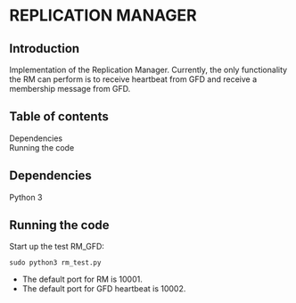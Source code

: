 # REPLICATION MANAGER

## Introduction
Implementation of the Replication Manager. Currently, the only functionality the RM can perform is to receive heartbeat from GFD and receive a membership message from GFD.

## Table of contents           
Dependencies                                                      
Running the code

## Dependencies                                     
Python 3

## Running the code                                                
Start up the test RM_GFD:  
```
sudo python3 rm_test.py                                                 
```

* The default port for RM is 10001.                                       
* The default port for GFD heartbeat is 10002.                                        

